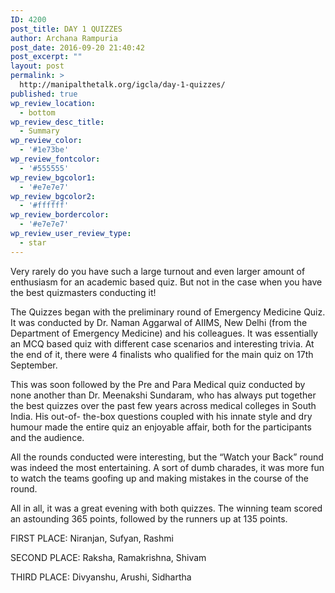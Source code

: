 ```yaml
---
ID: 4200
post_title: DAY 1 QUIZZES
author: Archana Rampuria
post_date: 2016-09-20 21:40:42
post_excerpt: ""
layout: post
permalink: >
  http://manipalthetalk.org/igcla/day-1-quizzes/
published: true
wp_review_location:
  - bottom
wp_review_desc_title:
  - Summary
wp_review_color:
  - '#1e73be'
wp_review_fontcolor:
  - '#555555'
wp_review_bgcolor1:
  - '#e7e7e7'
wp_review_bgcolor2:
  - '#ffffff'
wp_review_bordercolor:
  - '#e7e7e7'
wp_review_user_review_type:
  - star
---
```

Very rarely do you have such a large turnout and even larger amount of enthusiasm for an academic based quiz. But not in the case when you have the best quizmasters conducting it!

The Quizzes began with the preliminary round of Emergency Medicine Quiz. It was conducted by Dr. Naman Aggarwal of AIIMS, New Delhi (from the Department of Emergency Medicine) and his colleagues. It was essentially an MCQ based quiz with different case scenarios and interesting trivia. At the end of it, there were 4 finalists who qualified for the main quiz on 17th September.

This was soon followed by the Pre and Para Medical quiz conducted by none another than Dr. Meenakshi Sundaram, who has always put together the best quizzes over the past few years across medical colleges in South India. His out-of- the-box questions coupled with his innate style and dry humour made the entire quiz an enjoyable affair, both for the participants and the audience.

All the rounds conducted were interesting, but the “Watch your Back” round was indeed the most entertaining. A sort of dumb charades, it was more fun to watch the teams goofing up and making mistakes in the course of the round.

All in all, it was a great evening with both quizzes. The winning team scored an astounding 365 points, followed by the runners up at 135 points.

FIRST PLACE: Niranjan, Sufyan, Rashmi

SECOND PLACE: Raksha, Ramakrishna, Shivam

THIRD PLACE: Divyanshu, Arushi, Sidhartha